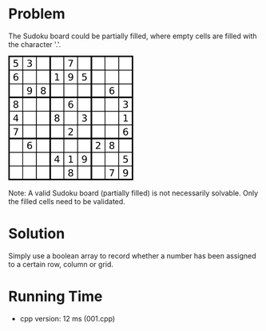 # Problem

The Sudoku board could be partially filled, where empty cells are filled with the character '.'.

![](001.png)

Note:
A valid Sudoku board (partially filled) is not necessarily solvable. Only the filled cells need to be validated.

# Solution

Simply use a boolean array to record whether a number has been assigned to a certain row, column or grid.

# Running Time

- cpp version: 12 ms (001.cpp)
